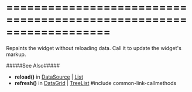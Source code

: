 ===================================================================
===================================================================

<!--shortDescription-->
Repaints the widget without reloading data. Call it to update the widget's markup.
<!--/shortDescription-->

<!--fullDescription-->
#####See Also#####
- **reload()** in [DataSource](/Documentation/ApiReference/Data_Layer/DataSource/Methods/#reload) | [List](/Documentation/ApiReference/UI_Widgets/dxList/Methods/#reload)
- **refresh()** in [DataGrid](/Documentation/ApiReference/UI_Widgets/dxDataGrid/Methods/#refresh) | [TreeList](/Documentation/ApiReference/UI_Widgets/dxTreeList/Methods/#refresh)
#include common-link-callmethods
<!--/fullDescription-->